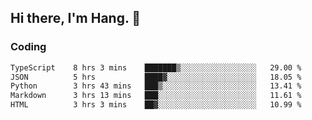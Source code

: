 ## Hi there, I'm Hang. 👋

### Coding

<!--START_SECTION:waka-->

```txt
TypeScript    8 hrs 3 mins    ███████▒░░░░░░░░░░░░░░░░░   29.00 %
JSON          5 hrs           ████▓░░░░░░░░░░░░░░░░░░░░   18.05 %
Python        3 hrs 43 mins   ███▒░░░░░░░░░░░░░░░░░░░░░   13.41 %
Markdown      3 hrs 13 mins   ███░░░░░░░░░░░░░░░░░░░░░░   11.61 %
HTML          3 hrs 3 mins    ██▓░░░░░░░░░░░░░░░░░░░░░░   10.99 %
```

<!--END_SECTION:waka-->
